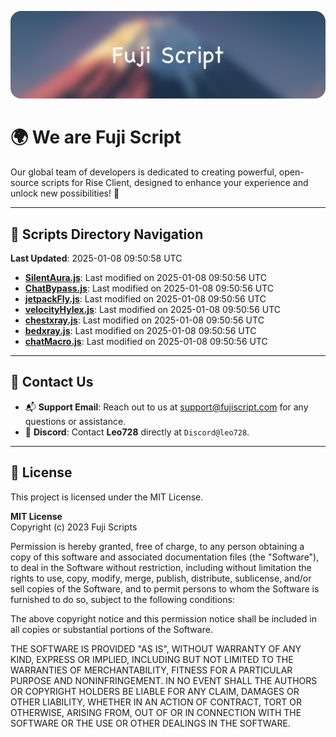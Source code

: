![Banner](.github/b.webp)

# 🌍 **We are Fuji Script**

Our global team of developers is dedicated to creating powerful, open-source scripts for Rise Client, designed to enhance your experience and unlock new possibilities! 🌟

---
<!-- SCRIPTS_NAVIGATION_START -->
## 📂 **Scripts Directory Navigation**

**Last Updated**: 2025-01-08 09:50:58 UTC

- **[SilentAura.js](scripts/SilentAura.js)**: Last modified on 2025-01-08 09:50:56 UTC
- **[ChatBypass.js](scripts/ChatBypass.js)**: Last modified on 2025-01-08 09:50:56 UTC
- **[jetpackFly.js](scripts/jetpackFly.js)**: Last modified on 2025-01-08 09:50:56 UTC
- **[velocityHylex.js](scripts/velocityHylex.js)**: Last modified on 2025-01-08 09:50:56 UTC
- **[chestxray.js](scripts/chestxray.js)**: Last modified on 2025-01-08 09:50:56 UTC
- **[bedxray.js](scripts/bedxray.js)**: Last modified on 2025-01-08 09:50:56 UTC
- **[chatMacro.js](scripts/chatMacro.js)**: Last modified on 2025-01-08 09:50:56 UTC

<!-- SCRIPTS_NAVIGATION_END -->

---

## 💬 **Contact Us**  
- 📬 **Support Email**: Reach out to us at [support@fujiscript.com](mailto:support@fujiscript.com) for any questions or assistance.  
- 💬 **Discord**: Contact **Leo728** directly at `Discord@leo728`.

---

## 📜 **License**

This project is licensed under the MIT License.  

**MIT License**  
Copyright (c) 2023 Fuji Scripts  

Permission is hereby granted, free of charge, to any person obtaining a copy of this software and associated documentation files (the "Software"), to deal in the Software without restriction, including without limitation the rights to use, copy, modify, merge, publish, distribute, sublicense, and/or sell copies of the Software, and to permit persons to whom the Software is furnished to do so, subject to the following conditions:  

The above copyright notice and this permission notice shall be included in all copies or substantial portions of the Software.  

THE SOFTWARE IS PROVIDED "AS IS", WITHOUT WARRANTY OF ANY KIND, EXPRESS OR IMPLIED, INCLUDING BUT NOT LIMITED TO THE WARRANTIES OF MERCHANTABILITY, FITNESS FOR A PARTICULAR PURPOSE AND NONINFRINGEMENT. IN NO EVENT SHALL THE AUTHORS OR COPYRIGHT HOLDERS BE LIABLE FOR ANY CLAIM, DAMAGES OR OTHER LIABILITY, WHETHER IN AN ACTION OF CONTRACT, TORT OR OTHERWISE, ARISING FROM, OUT OF OR IN CONNECTION WITH THE SOFTWARE OR THE USE OR OTHER DEALINGS IN THE SOFTWARE.  
